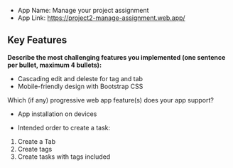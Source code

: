 * App Name: Manage your project assignment
* App Link: https://project2-manage-assignment.web.app/

## Key Features

**Describe the most challenging features you implemented
(one sentence per bullet, maximum 4 bullets):**

* Cascading edit and deleste for tag and tab
* Mobile-friendly design with Bootstrap CSS

Which (if any) progressive web app feature(s) does your app support?

* App installation on devices

* Intended order to create a task:
1. Create a Tab
2. Create tags
3. Create tasks with tags included